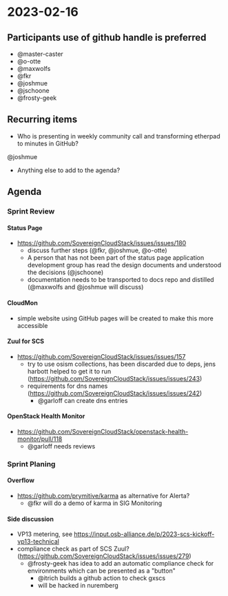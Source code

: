 # 2023-02-16
## Participants  use of github handle is preferred
* @master-caster
* @o-otte
* @maxwolfs
* @fkr
* @joshmue
* @jschoone
* @frosty-geek


## Recurring items
* Who is presenting in weekly community call and transforming etherpad to minutes in GitHub?

@joshmue
  
* Anything else to add to the agenda?

## Agenda

### Sprint Review

#### Status Page

* https://github.com/SovereignCloudStack/issues/issues/180
	- discuss further steps (@fkr, @joshmue, @o-otte)
	- A person that has not been part of the status page application development group has read the design documents and understood the decisions (@jschoone)
	- documentation needs to be transported to docs repo and distilled (@maxwolfs and @joshmue will discuss)

#### CloudMon
- simple website using GitHub pages will be created to make this more accessible


#### Zuul for SCS

* https://github.com/SovereignCloudStack/issues/issues/157
	- try to use osism collections, has been discarded due to deps, jens harbott helped to get it to run (https://github.com/SovereignCloudStack/issues/issues/243)
	- requirements for dns names (https://github.com/SovereignCloudStack/issues/issues/242)
		- @garloff can create dns entries
	
	

#### OpenStack Health Monitor

* https://github.com/SovereignCloudStack/openstack-health-monitor/pull/118
	- @garloff needs reviews


### Sprint Planing

#### Overflow

* https://github.com/prymitive/karma as alternative for Alerta?
	- @fkr will do a demo of karma in SIG Monitoring
	
#### Side discussion
- VP13 metering, see https://input.osb-alliance.de/p/2023-scs-kickoff-vp13-technical
- compliance check as part of SCS Zuul? (https://github.com/SovereignCloudStack/issues/issues/279)
	- @frosty-geek has idea to add an automatic compliance check for environments which can be presented as a "button"
		- @itrich builds a github action to check gxscs
		- will be hacked in nuremberg

